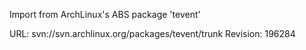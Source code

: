 Import from ArchLinux's ABS package 'tevent'

URL: svn://svn.archlinux.org/packages/tevent/trunk
Revision: 196284
